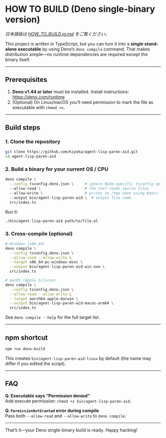 # HOW TO BUILD (Deno single-binary version)  
*日本語版は [HOW_TO_BUILD.ja.md](HOW_TO_BUILD.ja.md) をご覧ください。*

This project is written in TypeScript, but you can turn it into a **single stand-alone executable** by using Deno’s `deno compile` command. That makes distribution simple—no runtime dependencies are required except the binary itself.

---

## Prerequisites

1. **Deno v1.44 or later** must be installed. Install instructions: <https://deno.com/runtime>
2. (Optional) On Linux/macOS you’ll need permission to mark the file as executable with `chmod +x`.

---

## Build steps

### 1. Clone the repository

```bash
git clone https://github.com/kiyoka/agent-lisp-paren-aid.git
cd agent-lisp-paren-aid
```

### 2. Build a binary for your current OS / CPU

```bash
deno compile \
  --config tsconfig.deno.json \     # ignore Node-specific tsconfig options
  --allow-read \                    # the tool reads source files
  --allow-write \                   # writes to /tmp when using Emacs
  --output bin/agent-lisp-paren-aid \  # output file name
  src/index.ts
```

Run it:

```bash
./bin/agent-lisp-paren-aid path/to/file.el
```

### 3. Cross-compile (optional)

```bash
# Windows (x86_64)
deno compile \
  --config tsconfig.deno.json \
  --allow-read --allow-write \
  --target x86_64-pc-windows-msvc \
  --output bin/agent-lisp-paren-aid-win.exe \
  src/index.ts

# macOS (Apple Silicon)
deno compile \
  --config tsconfig.deno.json \
  --allow-read --allow-write \
  --target aarch64-apple-darwin \
  --output bin/agent-lisp-paren-aid-macos-arm64 \
  src/index.ts
```

See `deno compile --help` for the full target list.

---

## npm shortcut

```bash
npm run deno-build
```

This creates `bin/agent-lisp-paren-aid-linux` by default (the name may differ if you edited the script).

---

## FAQ

**Q. Executable says “Permission denied”**  
Add execute permission: `chmod +x bin/agent-lisp-paren-aid`.

**Q. `PermissionNotGranted` error during compile**  
Pass both `--allow-read` and `--allow-write` to `deno compile`.

---

That’s it—your Deno single-binary build is ready. Happy hacking!
